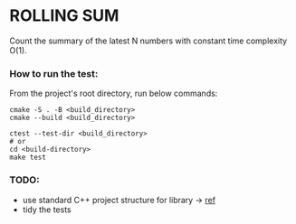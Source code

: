 ROLLING SUM
===========
Count the summary of the latest N numbers with constant time complexity O(1).

### How to run the test:
From the project's root directory, run below commands:
```
cmake -S . -B <build_directory>
cmake --build <build_directory>

ctest --test-dir <build_directory>
# or
cd <build-directory>
make test
```

### TODO:
- use standard C++ project structure for library -> [ref](https://stackoverflow.com/questions/13521618/c-project-organisation-with-gtest-cmake-and-doxygen)
- tidy the tests
